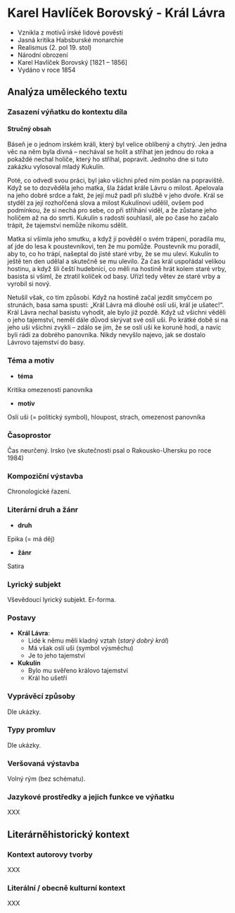 # Karel Havlíček Borovský - Král Lávra

- Vznikla z motivů irské lidové pověsti
- Jasná kritika Habsburské monarchie
- Realismus (2. pol 19. stol)
- Národní obrození
- Karel Havlíček Borovský [1821 – 1856]
- Vydáno v roce 1854

## Analýza uměleckého textu

### Zasazení výňatku do kontextu díla

#### Stručný obsah

Báseň je o jednom irském králi, který byl velice oblíbený a chytrý. Jen jedna věc na něm byla divná – nechával se holit a stříhat jen jednou do roka a pokaždé nechal holiče, který ho stříhal, popravit. Jednoho dne si tuto zakázku vylosoval mladý Kukulín.

Poté, co odvedl svou práci, byl jako všichni před ním poslán na popraviště. Když se to dozvěděla jeho matka, šla žádat krále Lávru o milost. Apelovala na jeho dobré srdce a fakt, že její muž padl při službě v jeho dvoře. Král se styděl za její rozhořčená slova a milost Kukulínovi udělil, ovšem pod podmínkou, že si nechá pro sebe, co při stříhání viděl, a že zůstane jeho holičem až na do smrti. Kukulín s radostí souhlasil, ale po čase ho začalo trápit, že tajemství nemůže nikomu sdělit.

Matka si všimla jeho smutku, a když jí pověděl o svém trápení, poradila mu, ať jde do lesa k poustevníkovi, ten že mu pomůže. Poustevník mu poradil, aby to, co ho trápí, našeptal do jisté staré vrby, že se mu uleví. Kukulín to ještě ten den udělal a skutečně se mu ulevilo. Za čas král uspořádal velikou hostinu, a když šli čeští hudebníci, co měli na hostině hrát kolem staré vrby, basista si všiml, že ztratil kolíček od basy. Uřízl tedy větev ze staré vrby a vyrobil si nový.

Netušil však, co tím způsobí. Když na hostině začal jezdit smyčcem po strunách, basa sama spustí: „Král Lávra má dlouhé oslí uši, král je ušatec!“. Král Lávra nechal basistu vyhodit, ale bylo již pozdě. Když už všichni věděli o jeho tajemství, neměl dále důvod skrývat své oslí uši. Po krátké době si na jeho uši všichni zvykli – zdálo se jim, že se oslí uši ke koruně hodí, a navíc byli rádi za dobrého panovníka. Nikdy nevyšlo najevo, jak se dostalo Lávrovo tajemství do basy.

### Téma a motiv

- **téma**

Kritika omezenosti panovníka

- **motiv**

Oslí uši (= politický symbol), hloupost, strach, omezenost panovníka

### Časoprostor

Čas neurčený. Irsko (ve skutečnosti psal o Rakousko-Uhersku po roce 1984)

### Kompoziční výstavba

Chronologické řazení.

### Literární druh a žánr

- **druh**

Epika (= má děj)

- **žánr**

Satira

### Lyrický subjekt

Vševědoucí lyrický subjekt. Er-forma.

### Postavy

- **Král Lávra**:
    - Lidé k němu měli kladný vztah (*starý dobrý král*)
    - Má však oslí uši (symbol výsměchu)
    - Je to jeho tajemství
- **Kukulín**
    - Bylo mu svěřeno královo tajemství
    - Král ho ušetří

### Vyprávěcí způsoby
Dle ukázky.

### Typy promluv
Dle ukázky.

### Veršovaná výstavba
Volný rým (bez schématu).

### Jazykové prostředky a jejich funkce ve výňatku

XXX

## Literárněhistorický kontext
### Kontext autorovy tvorby

XXX

### Literální / obecně kulturní kontext

XXX
